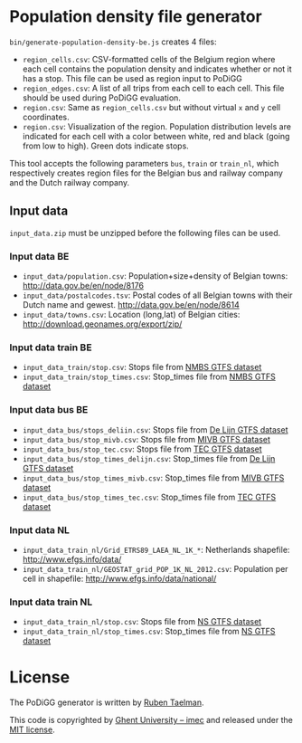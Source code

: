 # Population density file generator

`bin/generate-population-density-be.js` creates 4 files:
* `region_cells.csv`: CSV-formatted
cells of the Belgium region where each cell contains the
population density and indicates whether or not it has a stop.
This file can be used as region input to PoDiGG
* `region_edges.csv`: A list of all trips from each cell to each cell.
This file should be used during PoDiGG evaluation.
* `region.csv`: Same as `region_cells.csv` but without virtual `x` and `y` cell coordinates.
* `region.csv`: Visualization of the region. Population distribution
levels are indicated for each cell with a color between
white, red and black (going from low to high). Green dots indicate stops.

This tool accepts the following parameters `bus`, `train` or `train_nl`,
which respectively creates region files for the Belgian bus and railway company and the Dutch railway company.

## Input data

`input_data.zip` must be unzipped before the following files can be used.

### Input data BE
* `input_data/population.csv`: Population+size+density of Belgian towns: http://data.gov.be/en/node/8176
* `input_data/postalcodes.tsv`: Postal codes of all Belgian towns with their Dutch name and gewest. http://data.gov.be/en/node/8614
* `input_data/towns.csv`: Location (long,lat) of Belgian cities: http://download.geonames.org/export/zip/

### Input data train BE
* `input_data_train/stop.csv`: Stops file from [NMBS GTFS dataset](http://gtfs.irail.be/nmbs)
* `input_data_train/stop_times.csv`: Stop_times file from [NMBS GTFS dataset](http://gtfs.irail.be/nmbs)

### Input data bus BE 
* `input_data_bus/stops_deliin.csv`: Stops file from [De Lijn GTFS dataset](http://gtfs.irail.be/de-lijn/de_lijn-gtfs.zip)
* `input_data_bus/stop_mivb.csv`: Stops file from [MIVB GTFS dataset](http://gtfs.irail.be/mivb/mivb-gtfs.zip)
* `input_data_bus/stop_tec.csv`: Stops file from [TEC GTFS dataset](http://gtfs.irail.be/tec/tec-gtfs.zip)
* `input_data_bus/stop_times_delijn.csv`: Stop_times file from [De Lijn GTFS dataset](http://gtfs.irail.be/de-lijn/de_lijn-gtfs.zip)
* `input_data_bus/stop_times_mivb.csv`: Stop_times file from [MIVB GTFS dataset](http://gtfs.irail.be/mivb/mivb-gtfs.zip)
* `input_data_bus/stop_times_tec.csv`: Stop_times file from [TEC GTFS dataset](http://gtfs.irail.be/tec/tec-gtfs.zip)

### Input data NL
* `input_data_train_nl/Grid_ETRS89_LAEA_NL_1K_*`: Netherlands shapefile: http://www.efgs.info/data/
* `input_data_train_nl/GEOSTAT_grid_POP_1K_NL_2012.csv`: Population per cell in shapefile: http://www.efgs.info/data/national/

### Input data train NL 
* `input_data_train_nl/stop.csv`: Stops file from [NS GTFS dataset](http://www.gtfs-data-exchange.com/agency/ns/)
* `input_data_train_nl/stop_times.csv`: Stop_times file from [NS GTFS dataset](http://www.gtfs-data-exchange.com/agency/ns/)

# License
The PoDiGG generator is written by [Ruben Taelman](http://rubensworks.net/).

This code is copyrighted by [Ghent University – imec](http://idlab.ugent.be/)
and released under the [MIT license](http://opensource.org/licenses/MIT).